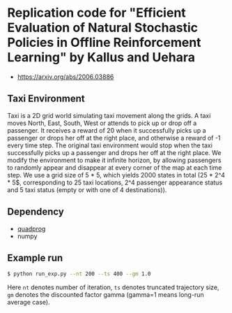 # Replication code for "Efficient Evaluation of Natural Stochastic Policies in Offline Reinforcement Learning" by Kallus and Uehara
- https://arxiv.org/abs/2006.03886

## Taxi Environment
Taxi is a 2D grid world simulating taxi movement along the grids. A taxi moves North, East, South, West or attends to pick up or drop off a passenger. It receives a reward of 20 when it successfully picks up a passenger or drops her off at the right place, and otherwise a reward of -1 every time step. The original taxi environment would stop when the taxi successfully picks up a passenger and drops her off at the right place. We modify the environment to make it infinite horizon, by allowing passengers to randomly appear and disappear at every corner of the map at each time step. We use a grid size of 5 * 5, which yields 2000 states in total (25 * 2^4 * 5$, corresponding to 25 taxi locations, 2^4 passenger appearance status and 5 taxi status (empty or with one of 4 destinations)).

## Dependency
* [quadprog](https://github.com/rmcgibbo/quadprog)
* numpy

## Example run
```sh
$ python run_exp.py --nt 200 --ts 400 --gm 1.0
```
Here `nt` denotes number of iteration, `ts` denotes truncated trajectory size, `gm` denotes the discounted factor gamma (gamma=1 means long-run average case).
